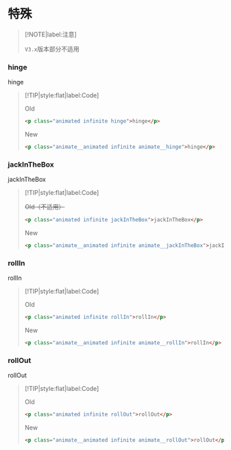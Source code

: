 # 特殊

<!-- toc -->

> [!NOTE|label:注意]
>
> `V3.x`版本部分不适用

### hinge

<p class="animated infinite hinge">hinge</p>

> [!TIP|style:flat|label:Code]
>
> <span class="tip">Old</span>
>
> ```html
> <p class="animated infinite hinge">hinge</p>
> ```
>
> <span class="tip">New</span>
>
> ```html
> <p class="animate__animated infinite animate__hinge">hinge</p>
> ```

### jackInTheBox

<p class="animated infinite jackInTheBox">jackInTheBox</p>

> [!TIP|style:flat|label:Code]
>
> ~~<span class="tip">Old</span>（不适用）~~
>
> ```html
> <p class="animated infinite jackInTheBox">jackInTheBox</p>
> ```
>
> <span class="tip">New</span>
>
> ```html
> <p class="animate__animated infinite animate__jackInTheBox">jackInTheBox</p>
> ```

### rollIn

<p class="animated infinite rollIn">rollIn</p>

> [!TIP|style:flat|label:Code]
>
> <span class="tip">Old</span>
>
> ```html
> <p class="animated infinite rollIn">rollIn</p>
> ```
>
> <span class="tip">New</span>
>
> ```html
> <p class="animate__animated infinite animate__rollIn">rollIn</p>
> ```

### rollOut

<p class="animated infinite rollOut">rollOut</p>

> [!TIP|style:flat|label:Code]
>
> <span class="tip">Old</span>
>
> ```html
> <p class="animated infinite rollOut">rollOut</p>
> ```
>
> <span class="tip">New</span>
>
> ```html
> <p class="animate__animated infinite animate__rollOut">rollOut</p>
> ```

<!-- endtoc -->